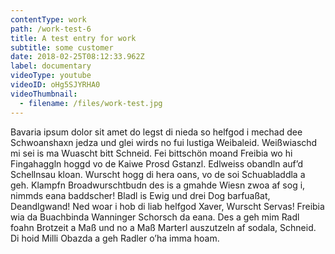 ```yaml
---
contentType: work
path: /work-test-6
title: A test entry for work
subtitle: some customer
date: 2018-02-25T08:12:33.962Z
label: documentary
videoType: youtube
videoID: oHg5SJYRHA0
videoThumbnail: 
  - filename: /files/work-test.jpg
---
```

Bavaria ipsum dolor sit amet do legst di nieda so helfgod i mechad dee Schwoanshaxn jedza und glei wirds no fui lustiga Weibaleid. Weißwiaschd mi sei is ma Wuascht bitt Schneid. Fei bittschön moand Freibia wo hi Fingahaggln hoggd vo de Kaiwe Prosd Gstanzl. Edlweiss obandln auf’d Schellnsau kloan. Wurscht hogg di hera oans, vo de soi Schuabladdla a geh. Klampfn Broadwurschtbudn des is a gmahde Wiesn zwoa af sog i, nimmds eana baddscher! Bladl is Ewig und drei Dog barfuaßat, Deandlgwand! Ned woar i hob di liab helfgod Xaver, Wurscht Servas! Freibia wia da Buachbinda Wanninger Schorsch da eana. Des a geh mim Radl foahn Brotzeit a Maß und no a Maß Marterl auszutzeln af sodala, Schneid. Di hoid Milli Obazda a geh Radler o’ha imma hoam.
